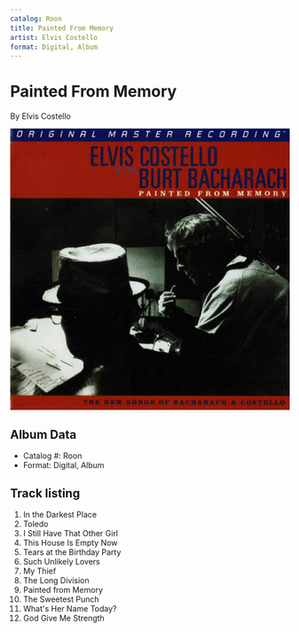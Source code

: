 ```yaml
---
catalog: Roon
title: Painted From Memory
artist: Elvis Costello
format: Digital, Album
---
```


# Painted From Memory

By Elvis Costello

![](../../assets/albumcovers/Elvis_Costello-Painted_From_Memory.png)

## Album Data

- Catalog #: Roon
- Format: Digital, Album


## Track listing


1. In the Darkest Place
2. Toledo
3. I Still Have That Other Girl
4. This House Is Empty Now
5. Tears at the Birthday Party
6. Such Unlikely Lovers
7. My Thief
8. The Long Division
9. Painted from Memory
10. The Sweetest Punch
11. What's Her Name Today?
12. God Give Me Strength

